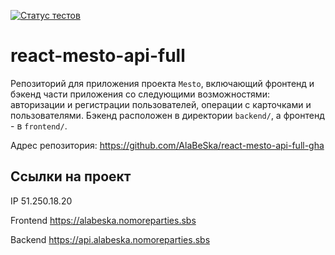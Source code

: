 [![Статус тестов](../../actions/workflows/tests.yml/badge.svg)](../../actions/workflows/tests.yml)

# react-mesto-api-full
Репозиторий для приложения проекта `Mesto`, включающий фронтенд и бэкенд части приложения со следующими возможностями: авторизации и регистрации пользователей, операции с карточками и пользователями. Бэкенд расположен в директории `backend/`, а фронтенд - в `frontend/`.

Адрес репозитория: https://github.com/AlaBeSka/react-mesto-api-full-gha

## Ссылки на проект

IP 51.250.18.20

Frontend https://alabeska.nomoreparties.sbs

Backend https://api.alabeska.nomoreparties.sbs
